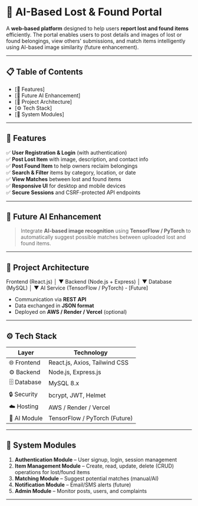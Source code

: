 # 🧭 AI-Based Lost & Found Portal

A **web-based platform** designed to help users **report lost and found items** efficiently. The portal enables users to post details and images of lost or found belongings, view others' submissions, and match items intelligently using AI-based image similarity (future enhancement).  

---

## 📋 Table of Contents
- [🌟 Features]
- [🧠 Future AI Enhancement]
- [🧱 Project Architecture]
- [⚙️ Tech Stack]
- [🧩 System Modules]



---

## 🌟 Features
✅ **User Registration & Login** (with authentication)  
✅ **Post Lost Item** with image, description, and contact info  
✅ **Post Found Item** to help owners reclaim belongings  
✅ **Search & Filter** items by category, location, or date  
✅ **View Matches** between lost and found items  
✅ **Responsive UI** for desktop and mobile devices  
✅ **Secure Sessions** and CSRF-protected API endpoints  

---

## 🧠 Future AI Enhancement
> Integrate **AI-based image recognition** using **TensorFlow / PyTorch** to automatically suggest possible matches between uploaded lost and found items.

---

## 🧱 Project Architecture
Frontend (React.js)
│
▼
Backend (Node.js + Express)
│
▼
Database (MySQL)
│
▼
AI Service (TensorFlow / PyTorch) - [Future]




- Communication via **REST API**  
- Data exchanged in **JSON format**  
- Deployed on **AWS / Render / Vercel** (optional)

---

## ⚙️ Tech Stack

| Layer | Technology |
|-------|-------------|
| 🌐 Frontend | React.js, Axios, Tailwind CSS |
| ⚙️ Backend | Node.js, Express.js |
| 🗄️ Database | MySQL 8.x |
| 🔒 Security | bcrypt, JWT, Helmet |
| ☁️ Hosting | AWS / Render / Vercel |
| 🧠 AI Module | TensorFlow / PyTorch (Future) |

---

## 🧩 System Modules
1. **Authentication Module** – User signup, login, session management  
2. **Item Management Module** – Create, read, update, delete (CRUD) operations for lost/found items  
3. **Matching Module** – Suggest potential matches (manual/AI)  
4. **Notification Module** – Email/SMS alerts (future)  
5. **Admin Module** – Monitor posts, users, and complaints  

---




